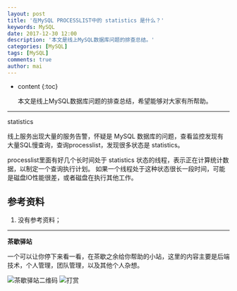 ```yaml
---
layout: post
title: '在MySQL PROCESSLIST中的 statistics 是什么？'
keywords: MySQL
date: 2017-12-30 12:00
description: '本文是线上MySQL数据库问题的排查总结。'
categories: [MySQL]
tags: [MySQL]
comments: true
author: mai
---
```


* content
{:toc}

    本文是线上MySQL数据库问题的排查总结，希望能够对大家有所帮助。

----

statistics

线上服务出现大量的服务告警，怀疑是 MySQL 数据库的问题，查看监控发现有大量SQL慢查询，查询processlist，发现很多状态是 statistics。

processlist里面有好几个长时间处于 statistics 状态的线程，表示正在计算统计数据，以制定一个查询执行计划。 如果一个线程处于这种状态很长一段时间，可能是磁盘IO性能很差，或者磁盘在执行其他工作。

## 参考资料 ##

1. 没有参考资料；

----

**茶歇驿站**

一个可以让你停下来看一看，在茶歇之余给你帮助的小站，这里的内容主要是后端技术，个人管理，团队管理，以及其他个人杂想。

![茶歇驿站二维码](http://oqos7hrvp.bkt.clouddn.com/blog/tech_tea.jpg)
![打赏](http://oqos7hrvp.bkt.clouddn.com/blog/money.jpg)
